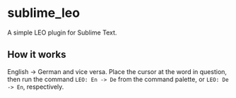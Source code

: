 # sublime_leo

A simple LEO plugin for Sublime Text.

## How it works
English -> German and vice versa. Place the cursor at the word in question,
then run the command `LEO: En -> De` from the command palette, or
`LEO: De -> En`, respectively.
